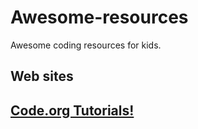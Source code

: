 # Awesome-resources
Awesome coding resources for kids.
<h2>Web sites <h2>
<a href="https://code.org/learn" target="_blank">Code.org Tutorials!</a>


